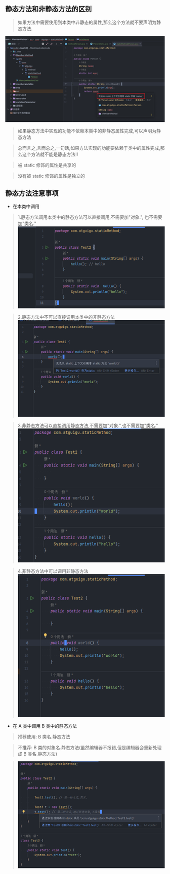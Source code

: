 ## 静态方法和非静态方法的区别

> 如果方法中需要使用到本类中非静态的属性,那么这个方法就不要声明为静态方法.

![静态方法和非静态方法的区别-静态方法](../public/静态方法和非静态方法的区别/静态方法和非静态方法的区别-静态方法png.png)

> 如果静态方法中实现的功能不依赖本类中的非静态属性完成,可以声明为静态方法

> 总而言之,言而总之,一句话,如果方法实现的功能要依赖于类中的属性完成,那么这个方法就不能是静态方法!!

> 被 static 修饰的属性是共享的

> 没有被 static 修饰的属性是独立的

## 静态方法注意事项

- 在本类中调用

> 1.静态方法调用本类中的静态方法可以直接调用,不需要加"对象.", 也不需要加"类名."
> ![调用区别1](../public/静态方法和非静态方法的区别/调用区别1.png)

> 2.静态方法中不可以直接调用本类中的非静态方法
> ![调用区别2](../public/静态方法和非静态方法的区别/调用区别2.png)

> 3.非静态方法可以直接调用静态方法,不需要加"对象.",也不需要加"类名."
> ![调用区别3](../public/静态方法和非静态方法的区别/调用区别3.png)

> 4.非静态方法中可以调用非静态方法
> ![调用区别4](../public/静态方法和非静态方法的区别/调用区别4.png)

- 在 A 类中调用 B 类中的静态方法

> 推荐使用: B 类名.静态方法

> 不推荐: B 类的对象名.静态方法(虽然编辑器不报错,但是编辑器会重新处理成 B 类名.静态方法)

> ![调用区别5](../public/静态方法和非静态方法的区别/调用区别5.png)
